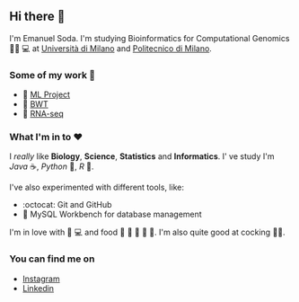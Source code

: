 ## Hi there 👋

I'm Emanuel Soda. I'm studying Bioinformatics for Computational Genomics :man_scientist: :computer: at [Università di Milano](https://www.unimi.it/it) and [Politecnico di Milano](https://www.polimi.it).

### Some of my work :construction_worker:
- :brain: [ML Project](https://github.com/EmanuelSoda/ML_Homework)
- :snake: [BWT](https://github.com/EmanuelSoda/ProgrammingPython)
- :dna:		[RNA-seq](https://github.com/EmanuelSoda/TranscriptomicsProject)


### What I'm in to :heart:
I *really* like **Biology**, **Science**, **Statistics** and **Informatics**.
I' ve study I'm *Java* :coffee:, *Python* :snake:, *R* :test_tube:.

I've also experimented with different tools, like:
- :octocat: Git and GitHub
- :dolphin: MySQL Workbench for database management

I'm in love with :apple: :computer: and food :bread: :spaghetti: :cut_of_meat:
:dumpling: :sushi:. 
I'm also quite good at cocking :cook:.

### You can find me on
- [Instagram](https://www.instagram.com/emanuel_soda/)
- [Linkedin](https://www.linkedin.com/in/emanuel-soda-5b3565188/)
